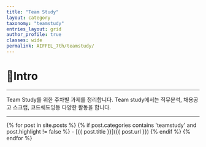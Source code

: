 ```yaml
---
title: "Team Study"
layout: category
taxonomy: "teamstudy"
entries_layout: grid
author_profile: true
classes: wide
permalink: AIFFEL_7th/teamstudy/
---
```


# 📌Intro
---
Team Study를 위한 주차별 과제를 정리합니다. Team study에서는 직무분석, 채용공고 스크랩, 코드쉐도잉등 다양한 활동을 합니다.

---



{% for post in site.posts %}
  {% if post.categories contains 'teamstudy' and post.highlight != false %}
    - [{{ post.title }}]({{ post.url }})
  {% endif %}
{% endfor %}
